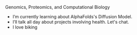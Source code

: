 Genomics, Proteomics, and Computational Biology
- I’m currently learning about AlphaFolds's Diffusion Model.
- I’ll talk all day about projects involving health. Let's chat.
- I love biking
